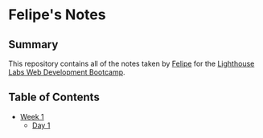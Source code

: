 # Felipe's Notes

## Summary 

This repository contains all of the notes taken by [Felipe](https://github.com/VAL3N) for the [Lighthouse Labs Web Development Bootcamp](https://www.lighthouselabs.ca/).

## Table of Contents

* [Week 1](/Week_1)
  * [Day 1](/Week_1/Day_1)